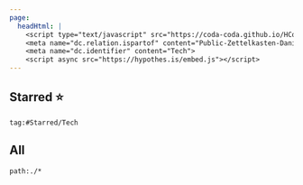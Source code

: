 ```yaml
---
page:
  headHtml: |
    <script type="text/javascript" src="https://coda-coda.github.io/HConfig/1.js"></script>
    <meta name="dc.relation.ispartof" content="Public-Zettelkasten-Daniel-Britten-(ORCID-0000-0002-7860-3595)">
    <meta name="dc.identifier" content="Tech">
    <script async src="https://hypothes.is/embed.js"></script>
---
```

## Starred ⭐
```query
tag:#Starred/Tech
```

## All
```query
path:./*
```